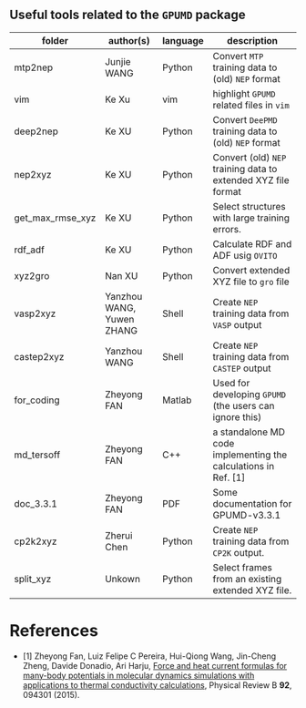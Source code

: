 ## Useful tools related to the `GPUMD` package

| folder      | author(s)                 | language | description                                               |
| ---------   | --------------------------| -------- | --------------------------------------------------------- |
| mtp2nep     | Junjie WANG               | Python   | Convert `MTP` training data to (old) `NEP` format |
| vim         | Ke Xu                     | vim      | highlight `GPUMD` related files in `vim`          |
| deep2nep    | Ke XU                     | Python   | Convert `DeePMD` training data to (old) `NEP` format | 
| nep2xyz     | Ke XU                     | Python   | Convert (old) `NEP` training data to extended XYZ file format |
| get_max_rmse_xyz     | Ke XU            | Python   | Select structures with large training errors. |
| rdf_adf     | Ke XU                     | Python   | Calculate RDF and ADF usig `OVITO` |
| xyz2gro     | Nan XU                    | Python   | Convert extended XYZ file to `gro` file |
| vasp2xyz    | Yanzhou WANG, Yuwen ZHANG | Shell    | Create `NEP` training data from `VASP` output |
| castep2xyz  | Yanzhou WANG              | Shell    | Create `NEP` training data from `CASTEP` output |
| for_coding  | Zheyong FAN               | Matlab   | Used for developing `GPUMD` (the users can ignore this) |
| md_tersoff  | Zheyong FAN               | C++      | a standalone MD code implementing the calculations in Ref. [1] |
| doc_3.3.1   | Zheyong FAN               | PDF      | Some documentation for GPUMD-v3.3.1 |
| cp2k2xyz    | Zherui Chen               | Python   | Create `NEP` training data from `CP2K` output. |
| split_xyz   | Unkown                    | Python   | Select frames from an existing extended XYZ file. |

# References
* [1] Zheyong Fan, Luiz Felipe C Pereira, Hui-Qiong Wang, Jin-Cheng Zheng, Davide Donadio, Ari Harju,
[Force and heat current formulas for many-body potentials in molecular dynamics simulations with applications to thermal conductivity calculations](https://doi.org/10.1103/PhysRevB.92.094301),
Physical Review B **92**, 094301 (2015).
